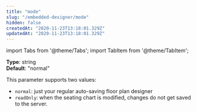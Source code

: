 ```yaml
---
title: "mode"
slug: "/embedded-designer/mode"
hidden: false
createdAt: "2020-11-23T13:18:01.329Z"
updatedAt: "2020-11-23T13:18:01.329Z"
---
```


import Tabs from '@theme/Tabs';
import TabItem from '@theme/TabItem';

**Type**: string  
**Default**: "normal"  

This parameter supports two values:
* `normal`: just your regular auto-saving floor plan designer
* `readOnly`: when the seating chart is modified, changes do not get saved to the server.
